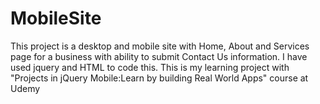 # MobileSite
This project is a desktop and mobile site with Home, About and Services page for a business with ability to submit Contact Us information. I have used jquery and HTML to code this.
This is my learning project with "Projects in jQuery Mobile:Learn by building Real World Apps" course at Udemy
